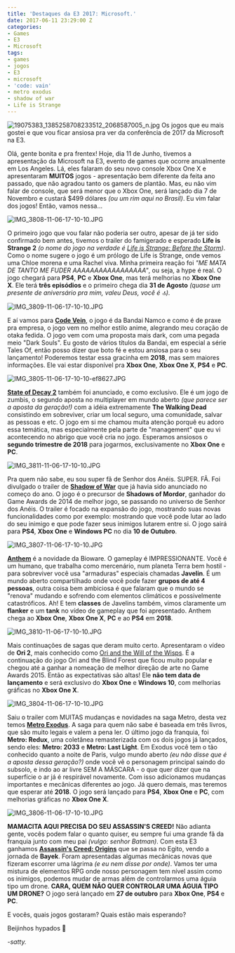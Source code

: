 ```yaml
---
title: 'Destaques da E3 2017: Microsoft.'
date: 2017-06-11 23:29:00 Z
categories:
- Games
- E3
- Microsoft
tags:
- games
- jogos
- E3
- microsoft
- 'code: vain'
- metro exodus
- shadow of war
- Life is Strange
---
```


![19075383_1385258708233512_2068587005_n.jpg](/uploads/19075383_1385258708233512_2068587005_n.jpg)
Os jogos que eu mais gostei e que vou ficar ansiosa pra ver da conferência de 2017 da Microsoft na E3.

Olá, gente bonita e pra frentex! Hoje, dia 11 de Junho, tivemos a apresentação da Microsoft na E3, evento de games que ocorre anualmente em Los Angeles. Lá, eles falaram do seu novo console Xbox One X e apresentaram **MUITOS** jogos - apresentação bem diferente da feita ano passado, que não agradou tanto os gamers de plantão. Mas, eu não vim falar de console, que será menor que o Xbox One, será lançado dia 7 de Novembro e custará $499 dólares *(ou um rim aqui no Brasil)*. Eu vim falar dos jogos! Então, vamos nessa...

![IMG_3808-11-06-17-10-10.JPG](/uploads/IMG_3808-11-06-17-10-10.JPG)

O primeiro jogo que vou falar não poderia ser outro, apesar de já ter sido confirmado bem antes, tivemos o trailer do famigerado e esperado **Life is Strange 2** *(o nome do jogo na verdade é [Life is Strange: Before the Storm](https://www.youtube.com/watch?v=9RhS60P_Ugs))*. Como o nome sugere o jogo é um prólogo de Life is Strange, onde vemos uma Chloe morena e uma Rachel viva. Minha primeira reação foi *"ME MATA DE TANTO ME FUDER AAAAAAAAAAAAAAAAA"*, ou seja, a hype é real. O jogo chegará para **PS4**, **PC** e **Xbox One**, mas terá melhorias no **Xbox One X**. Ele terá **três episódios** e o primeiro chega dia **31 de Agosto** *(quase um presente de aniversário pra mim, valeu Deus, você é 🔝).*

![IMG_3809-11-06-17-10-10.JPG](/uploads/IMG_3809-11-06-17-10-10.JPG)

E aí vamos para **[Code Vein](https://www.youtube.com/watch?v=H3kkuwab8JQ)**, o jogo é da Bandai Namco e como é de praxe pra empresa, o jogo vem no melhor estilo anime, alegrando meu coração de otaka fedida. O jogo vem com uma proposta mais dark, com uma pegada meio "Dark Souls". Eu gosto de vários títulos da Bandai, em especial a série Tales Of, então posso dizer que boto fé e estou ansiosa para o seu lançamento! Poderemos testar essa gracinha em **2018**, mas sem maiores informações. Ele vai estar disponível pra **Xbox One**, **Xbox One X**, **PS4** e **PC**.

![IMG_3805-11-06-17-10-10-ef8627.JPG](/uploads/IMG_3805-11-06-17-10-10-ef8627.JPG)

**[State of Decay 2](https://www.youtube.com/watch?v=a0qgL-6w22M)** também foi anunciado, e como exclusivo. Ele é um jogo de zumbis, o segundo aposta no multiplayer em mundo aberto *(que parece ser a aposta da geração!)* com a idéia extremamente **The Walking Dead** consistindo em sobreviver, criar um local seguro, uma comunidade, salvar as pessoas e etc. O jogo em si me chamou muita atenção porquê eu adoro essa temática, mas especialmente pela parte de "management" que eu vi acontecendo no abrigo que você cria no jogo. Esperamos ansiosos o **segundo trimestre de 2018** para jogarmos, exclusivamente no **Xbox One** e **PC**.

![IMG_3811-11-06-17-10-10.JPG](/uploads/IMG_3811-11-06-17-10-10.JPG)

Pra quem não sabe, eu sou super fã de Senhor dos Anéis. SUPER. FÃ. Foi divulgado o trailer de **[Shadow of War](https://www.youtube.com/watch?v=4a0ld3fKKNs)** que já havia sido anunciado no começo do ano. O jogo é o precursor de **Shadows of Mordor**, ganhador do Game Awards de 2014 de melhor jogo, se passando no universo de Senhor dos Anéis. O trailer é focado na expansão do jogo, mostrando suas novas funcionalidades como por exemplo: mostrando que você pode lutar ao lado do seu inimigo e que pode fazer seus inimigos lutarem entre si. O jogo sairá para **PS4**, **Xbox One** e **Windows PC** no dia **10 de Outubro**.

![IMG_3807-11-06-17-10-10.JPG](/uploads/IMG_3807-11-06-17-10-10.JPG)

**[Anthem](https://www.youtube.com/watch?v=Ah0uexzHrJo)** é a novidade da Bioware. O gameplay é IMPRESSIONANTE. Você é um humano, que trabalha como mercenário, num planeta Terra bem hostil - para sobreviver você usa "armaduras" especiais chamadas **Javelin**. É um mundo aberto compartilhado onde você pode fazer **grupos de até 4 pessoas**, outra coisa bem ambiciosa é que falaram que o mundo se "renova" mudando e sofrendo com elementos climáticos e possivelmente catastróficos. Ah! E tem **classes** de Javelins também, vimos claramente um **flanker** e um **tank** no vídeo de gameplay que foi apresentado. Anthem chega ao **Xbox One**, **Xbox One X**, **PC** e ao **PS4** em **2018**.

![IMG_3810-11-06-17-10-10.JPG](/uploads/IMG_3810-11-06-17-10-10.JPG)

Mais continuações de sagas que deram muito certo. Apresentaram o vídeo de **Ori 2**, mais conhecido como [Ori and the Will of the Wisps](https://www.youtube.com/watch?v=2kPSl2vyu2Y). É a continuação do jogo Ori and the Blind Forest que ficou muito popular e chegou até a ganhar a nomeação de melhor direção de arte no Game Awards 2015. Então as expectativas são altas! Ele **não tem data de lançamento** e será exclusivo do **Xbox One** e **Windows 10**, com melhorias gráficas no **Xbox One X**.

![IMG_3804-11-06-17-10-10.JPG](/uploads/IMG_3804-11-06-17-10-10.JPG)

Saiu o trailer com MUITAS mudanças e novidades na saga Metro, desta vez temos **[Metro Exodus](https://www.youtube.com/watch?v=9HAOzlzg7-Y)**. A saga para quem não sabe é baseada em três livros, que são muito legais e valem a pena ler. O último jogo da franquia, foi **Metro: Redux**, uma coletânea remasterizada com os dois jogos já lançados, sendo eles: **Metro: 2033** e **Metro: Last Light**. Em Exodus você tem o tão conhecido quanto a noite de Paris, vulgo mundo aberto *(eu não disse que é a aposta dessa geração?)* onde você vê o personagem principal saindo do subsolo, e indo ao ar livre SEM A MÁSCARA - o que quer dizer que na superfície o ar já é respirável novamente. Com isso adicionamos mudanças importantes e mecânicas diferentes ao jogo. Já quero demais, mas teremos que esperar até **2018**. O jogo será lançado para **PS4**, **Xbox One** e **PC**, com melhorias gráficas no **Xbox One X**.

![IMG_3806-11-06-17-10-10.JPG](/uploads/IMG_3806-11-06-17-10-10.JPG)

**MAMACITA AQUI PRECISA DO SEU ASSASSIN'S CREED!** Não adianta gente, vocês podem falar o quanto quiser, eu sempre fui uma grande fã da franquia junto com meu pai *(vulgo: senhor Batman)*. Com esta E3 ganhamos **[Assassin's Creed: Origins](https://www.youtube.com/watch?v=ssLFswzlCxs)** que se passa no Egito, vendo a jornada de **Bayek**. Foram apresentadas algumas mecânicas novas que fizeram escorrer uma lágrima *(e eu nem disse por onde)*. Vamos ter uma mistura de elementos RPG onde nosso personagem tem nível assim como os inimigos, podemos mudar de armas além de controlarmos uma águia tipo um drone. **CARA, QUEM NÃO QUER CONTROLAR UMA ÁGUIA TIPO UM DRONE?** O jogo será lançado em **27 de outubro** para **Xbox One**, **PS4** e **PC**.

E vocês, quais jogos gostaram? Quais estão mais esperando?

Beijinhos hypados 💋

*-satty.*